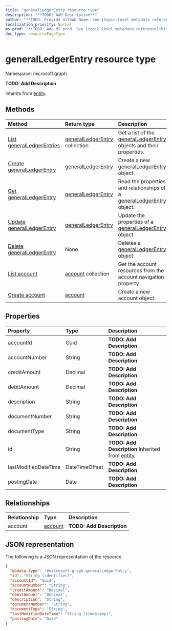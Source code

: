 ```yaml
---
title: "generalLedgerEntry resource type"
description: "**TODO: Add Description**"
author: "**TODO: Provide Github Name. See [topic-level metadata reference](https://msgo.azurewebsites.net/add/document/guidelines/metadata.html#topic-level-metadata)**"
localization_priority: Normal
ms.prod: "**TODO: Add MS prod. See [topic-level metadata reference](https://msgo.azurewebsites.net/add/document/guidelines/metadata.html#topic-level-metadata)**"
doc_type: resourcePageType
---
```


# generalLedgerEntry resource type

Namespace: microsoft.graph



**TODO: Add Description**


Inherits from [entity](../resources/entity.md).

## Methods
|Method|Return type|Description|
|:---|:---|:---|
|[List generalLedgerEntries](../api/generalledgerentry-list.md)|[generalLedgerEntry](../resources/generalledgerentry.md) collection|Get a list of the [generalLedgerEntry](../resources/generalledgerentry.md) objects and their properties.|
|[Create generalLedgerEntry](../api/generalledgerentry-create.md)|[generalLedgerEntry](../resources/generalledgerentry.md)|Create a new [generalLedgerEntry](../resources/generalledgerentry.md) object.|
|[Get generalLedgerEntry](../api/generalledgerentry-get.md)|[generalLedgerEntry](../resources/generalledgerentry.md)|Read the properties and relationships of a [generalLedgerEntry](../resources/generalledgerentry.md) object.|
|[Update generalLedgerEntry](../api/generalledgerentry-update.md)|[generalLedgerEntry](../resources/generalledgerentry.md)|Update the properties of a [generalLedgerEntry](../resources/generalledgerentry.md) object.|
|[Delete generalLedgerEntry](../api/generalledgerentry-delete.md)|None|Deletes a [generalLedgerEntry](../resources/generalledgerentry.md) object.|
|[List account](../api/generalledgerentry-list-account.md)|[account](../resources/account.md) collection|Get the account resources from the account navigation property.|
|[Create account](../api/generalledgerentry-post-account.md)|[account](../resources/account.md)|Create a new account object.|

## Properties
|Property|Type|Description|
|:---|:---|:---|
|accountId|Guid|**TODO: Add Description**|
|accountNumber|String|**TODO: Add Description**|
|creditAmount|Decimal|**TODO: Add Description**|
|debitAmount|Decimal|**TODO: Add Description**|
|description|String|**TODO: Add Description**|
|documentNumber|String|**TODO: Add Description**|
|documentType|String|**TODO: Add Description**|
|id|String|**TODO: Add Description** Inherited from [entity](../resources/entity.md)|
|lastModifiedDateTime|DateTimeOffset|**TODO: Add Description**|
|postingDate|Date|**TODO: Add Description**|

## Relationships
|Relationship|Type|Description|
|:---|:---|:---|
|account|[account](../resources/account.md)|**TODO: Add Description**|

## JSON representation
The following is a JSON representation of the resource.
<!-- {
  "blockType": "resource",
  "keyProperty": "id",
  "@odata.type": "microsoft.graph.generalLedgerEntry",
  "baseType": "microsoft.graph.entity",
  "openType": false
}
-->
``` json
{
  "@odata.type": "#microsoft.graph.generalLedgerEntry",
  "id": "String (identifier)",
  "accountId": "Guid",
  "accountNumber": "String",
  "creditAmount": "Decimal",
  "debitAmount": "Decimal",
  "description": "String",
  "documentNumber": "String",
  "documentType": "String",
  "lastModifiedDateTime": "String (timestamp)",
  "postingDate": "Date"
}
```

